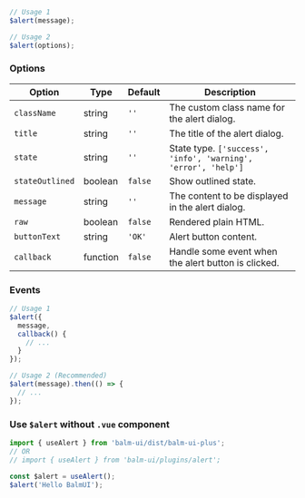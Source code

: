 ```js
// Usage 1
$alert(message);

// Usage 2
$alert(options);
```

### Options

| Option          | Type     | Default | Description                                                   |
| --------------- | -------- | ------- | ------------------------------------------------------------- |
| `className`     | string   | `''`    | The custom class name for the alert dialog.                   |
| `title`         | string   | `''`    | The title of the alert dialog.                                |
| `state`         | string   | `''`    | State type. `['success', 'info', 'warning', 'error', 'help']` |
| `stateOutlined` | boolean  | `false` | Show outlined state.                                          |
| `message`       | string   | `''`    | The content to be displayed in the alert dialog.              |
| `raw`           | boolean  | `false` | Rendered plain HTML.                                          |
| `buttonText`    | string   | `'OK'`  | Alert button content.                                         |
| `callback`      | function | `false` | Handle some event when the alert button is clicked.           |

### Events

```js
// Usage 1
$alert({
  message,
  callback() {
    // ...
  }
});

// Usage 2 (Recommended)
$alert(message).then(() => {
  // ...
});
```

### Use `$alert` without `.vue` component

```js
import { useAlert } from 'balm-ui/dist/balm-ui-plus';
// OR
// import { useAlert } from 'balm-ui/plugins/alert';

const $alert = useAlert();
$alert('Hello BalmUI');
```
